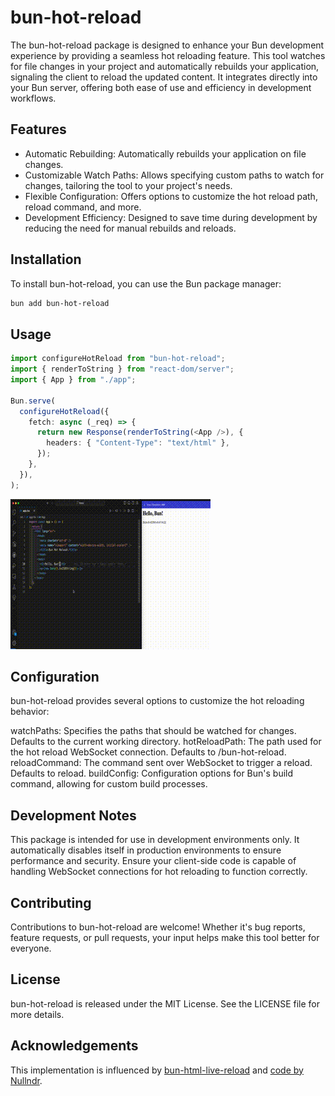 # bun-hot-reload

The bun-hot-reload package is designed to enhance your Bun development experience by providing a seamless hot reloading feature. This tool watches for file changes in your project and automatically rebuilds your application, signaling the client to reload the updated content. It integrates directly into your Bun server, offering both ease of use and efficiency in development workflows.

## Features

- Automatic Rebuilding: Automatically rebuilds your application on file changes.
- Customizable Watch Paths: Allows specifying custom paths to watch for changes, tailoring the tool to your project's needs.
- Flexible Configuration: Offers options to customize the hot reload path, reload command, and more.
- Development Efficiency: Designed to save time during development by reducing the need for manual rebuilds and reloads.

## Installation

To install bun-hot-reload, you can use the Bun package manager:

```bash
bun add bun-hot-reload
```

## Usage

```ts
import configureHotReload from "bun-hot-reload";
import { renderToString } from "react-dom/server";
import { App } from "./app";

Bun.serve(
  configureHotReload({
    fetch: async (_req) => {
      return new Response(renderToString(<App />), {
        headers: { "Content-Type": "text/html" },
      });
    },
  }),
);
```

![Hot Reload Example](img/sample.gif)

## Configuration

bun-hot-reload provides several options to customize the hot reloading behavior:

watchPaths: Specifies the paths that should be watched for changes. Defaults to the current working directory.
hotReloadPath: The path used for the hot reload WebSocket connection. Defaults to /bun-hot-reload.
reloadCommand: The command sent over WebSocket to trigger a reload. Defaults to reload.
buildConfig: Configuration options for Bun's build command, allowing for custom build processes.

## Development Notes

This package is intended for use in development environments only. It automatically disables itself in production environments to ensure performance and security.
Ensure your client-side code is capable of handling WebSocket connections for hot reloading to function correctly.


## Contributing

Contributions to bun-hot-reload are welcome!
Whether it's bug reports, feature requests, or pull requests, your input helps make this tool better for everyone.

## License

bun-hot-reload is released under the MIT License. See the LICENSE file for more details.

## Acknowledgements

This implementation is influenced by [bun-html-live-reload](https://github.com/aabccd021/bun-html-live-reload) and [code by Nullndr](https://stackoverflow.com/a/77805915).
